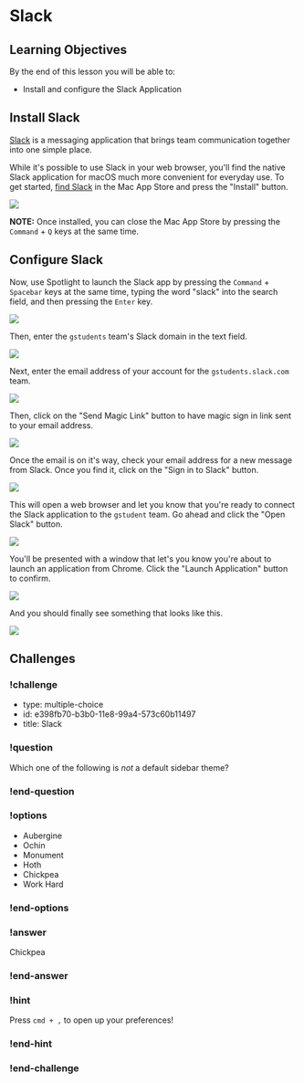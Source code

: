 # Slack

## Learning Objectives

By the end of this lesson you will be able to:

* Install and configure the Slack Application

## Install Slack

[Slack](https://slack.com/) is a messaging application that brings team communication together into one simple place.

While it's possible to use Slack in your web browser, you'll find the native Slack application for macOS much more convenient for everyday use. To get started, [find Slack](https://itunes.apple.com/us/app/slack/id803453959?mt=12) in the Mac App Store and press the "Install" button.

![](./images/slack-store-page.png)

**NOTE:** Once installed, you can close the Mac App Store by pressing the `Command` + `Q` keys at the same time.

## Configure Slack

Now, use Spotlight to launch the Slack app by pressing the `Command` + `Spacebar` keys at the same time, typing the word "slack" into the search field, and then pressing the `Enter` key.

![](./images/slack-spotlight.png)

Then, enter the `gstudents` team's Slack domain in the text field.

![](./images/slack-team-signin.png)

Next, enter the email address of your account for the `gstudents.slack.com` team.

![](./images/slack-username.png)

Then, click on the "Send Magic Link" button to have magic sign in link sent to your email address.

![](./images/slack-password.png)

Once the email is on it's way, check your email address for a new message from Slack. Once you find it, click on the "Sign in to Slack" button.

![](./images/slack-magic-link-email.png)

This will open a web browser and let you know that you're ready to connect the Slack application to the `gstudent` team. Go ahead and click the "Open Slack" button.

![](./images/slack-ready-to-launch.png)

You'll be presented with a window that let's you know you're about to launch an application from Chrome. Click the "Launch Application" button to confirm.

![](./images/slack-external-protocol-request.png)

And you should finally see something that looks like this.

![](./images/slack-working.png)

## Challenges

<!-- Question -->

### !challenge

* type: multiple-choice
* id: e398fb70-b3b0-11e8-99a4-573c60b11497
* title: Slack

### !question

Which one of the following is _not_ a default sidebar theme?

### !end-question

### !options

* Aubergine
* Ochin
* Monument
* Hoth
* Chickpea
* Work Hard

### !end-options

### !answer

Chickpea

### !end-answer

### !hint

Press `cmd + ,` to open up your preferences!

### !end-hint

### !end-challenge
